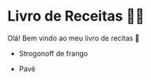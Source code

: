 # Livro de Receitas :man_cook:

Olá! Bem vindo ao meu livro de recitas :wave:

- Strogonoff de frango

- Pavê
